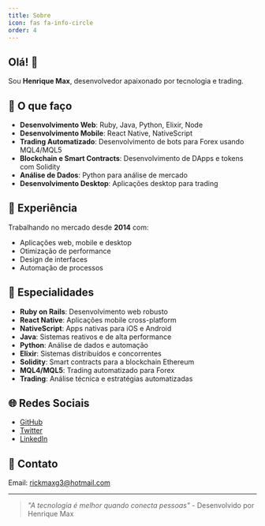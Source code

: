```yaml
---
title: Sobre
icon: fas fa-info-circle
order: 4
---
```


## Olá! 👋

Sou **Henrique Max**, desenvolvedor apaixonado por tecnologia e trading.

## 🚀 **O que faço**

- **Desenvolvimento Web**: Ruby, Java, Python, Elixir, Node
- **Desenvolvimento Mobile**: React Native, NativeScript
- **Trading Automatizado**: Desenvolvimento de bots para Forex usando MQL4/MQL5
- **Blockchain e Smart Contracts**: Desenvolvimento de DApps e tokens com Solidity
- **Análise de Dados**: Python para análise de mercado
- **Desenvolvimento Desktop**: Aplicações desktop para trading

## 💼 **Experiência**

Trabalhando no mercado desde **2014** com:
- Aplicações web, mobile e desktop
- Otimização de performance
- Design de interfaces
- Automação de processos

## 🎯 **Especialidades**

- **Ruby on Rails**: Desenvolvimento web robusto
- **React Native**: Aplicações mobile cross-platform
- **NativeScript**: Apps nativas para iOS e Android
- **Java**: Sistemas reativos e de alta performance
- **Python**: Análise de dados e automação
- **Elixir**: Sistemas distribuídos e concorrentes
- **Solidity**: Smart contracts para a blockchain Ethereum
- **MQL4/MQL5**: Trading automatizado para Forex
- **Trading**: Análise técnica e estratégias automatizadas

## 🌐 **Redes Sociais**

- [GitHub](https://github.com/rickmax)
- [Twitter](https://twitter.com/Rique_Max)
- [LinkedIn](https://www.linkedin.com/in/rickmaxg3/)

## 📧 **Contato**

Email: rickmaxg3@hotmail.com

---

> *"A tecnologia é melhor quando conecta pessoas"* - Desenvolvido por Henrique Max